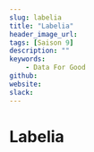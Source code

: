 ```yaml
---
slug: labelia
title: "Labelia"
header_image_url: 
tags: [Saison 9]
description: ""
keywords:
    - Data For Good
github: 
website: 
slack: 
---
```


# Labelia